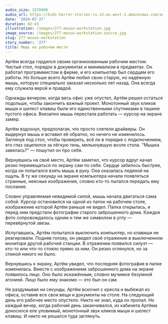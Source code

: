 ```yaml
---
audio_size: 3278400
audio_url: https://kids-horror-stories-ru.s3.eu-west-1.amazonaws.com/audio/277-mouse-workstation.mp3
date: '2024-07-27'
duration: 02:43
illustration: /images/277-mouse-workstation.jpg
image_source: /images/277-mouse-workstation-source.jpg
slug: 277-mouse-workstation
story_number: '277'
title: Мышь на рабочем месте
---
```


Артём всегда гордился своим организованным рабочим местом. Чистый стол, порядок в документах и минимализм в предметах. Он работал программистом в фирме, и его компьютер был сердцем его работы. Но больше всего Артём любил свою старую, но надёжную мышь, которую специально заказал несколько лет назад. Она всегда ему служила верой и правдой.

Однажды вечером, когда весь офис уже опустел, Артём решил остаться подольше, чтобы закончить важный проект. Монотонный звук кликов мыши и шелест клавиш были его единственными спутниками в тишине пустого офиса. Внезапно мышь перестала работать — курсор на экране замер.

Артём вздохнул, предполагая, что просто слетели драйверы. Он выдернул мышь и вставил её обратно, но ничего не изменилось. Заглянув под стол, чтобы проверить, всё ли в порядке с подключением, его глаз зацепился за лёгкую тень, мелькнувшую возле стола. "Мышка завелась?" — пошутил он про себя.

Вернувшись на своё место, Артём заметил, что курсор вдруг начал резко перемещаться по экрану сам по себе. Сердце забилось быстрее, когда он попытался взять мышь в руку. Она оказалась ледяной на ощупь. В ту же секунду на экране компьютера начали появляться странные, неясные изображения, словно кто-то пытался передать ему послание.

Словно управляемая невидимой силой, мышь начала двигаться сама собой. Курсор остановился на одной из папок на рабочем столе, изображение которой Артём раньше не видел. Папка открылась, и перед ним предстали фотографии старого заброшенного дома. Каждое фото сопровождалось одним и тем же символом в углу — перевёрнутой звезы.

Испугавшись, Артём попытался выключить компьютер, но клавиши не реагировали. Подняв голову, он увидел своё отражение в выключенном мониторе другой рабочей станции. В отражении появился силуэт — кто-то или что-то стояло прямо за ним. Он резко оглянулся, но за спиной никого не было.

Вернувшись к экрану, Артём увидел, что последняя фотография в папке изменилась. Вместе с изображением заброшенного дома на экране появилось лицо. Оно было искажённым, словно мучимое безумной агонией. Лицо было ему знакомо — это был он сам.

Не раздумывая ни секунды, Артём вскочил с кресла и выбежал из офиса, оставив все свои вещи и документы на столе. На следующий день его рабочее место опустело. Никто не знал, куда он пропал. Но каждый вечер, когда рабочий день заканчивался, из кабинета Артёма доносился еле уловимый, монотонный звук кликов мыши и шелест клавиш. И никто не решался туда заглянуть.